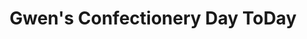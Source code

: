 ---
title: "Gwen's Confectionery Day ToDay"
url: /milltown/gwens-confectionery-day-today/
shop: newsagent
---